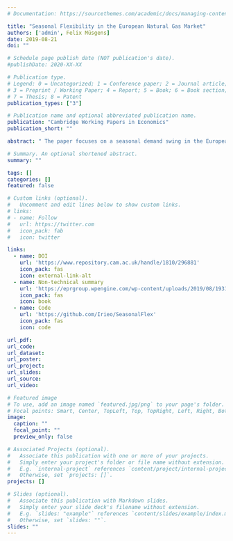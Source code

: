 ```yaml
---
# Documentation: https://sourcethemes.com/academic/docs/managing-content/

title: "Seasonal Flexibility in the European Natural Gas Market"
authors: ['admin', Felix Müsgens]
date: 2019-08-21
doi: ""

# Schedule page publish date (NOT publication's date).
#publishDate: 2020-XX-XX

# Publication type.
# Legend: 0 = Uncategorized; 1 = Conference paper; 2 = Journal article;
# 3 = Preprint / Working Paper; 4 = Report; 5 = Book; 6 = Book section;
# 7 = Thesis; 8 = Patent
publication_types: ["3"]

# Publication name and optional abbreviated publication name.
publication: "Cambridge Working Papers in Economics"
publication_short: ""

abstract: " The paper focuses on a seasonal demand swing in the European gas market. We quantify and compare the role of different flexibility options (domestic production, pipeline and LNG imports, and gas storages) in covering European demand fluctuations in monthly resolution. We contribute to the existing literature focusing on seasonal flexibility by addressing the problem with a mathematical gas market optimisation model. Empirically, our paper provides valuable insights with regard to declining North Western European gas production. Furthermore, we focus our discussion on specific flexibility features of pipeline versus LNG supplies and gas imports versus storage dispatch. In terms of methodology, we develop a bottom-up market optimisation model and publish the complete source code (which is still uncommon for gas market models). Furthermore, we propose a new metric based on the coefficient of variation to quantify the importance of supply sources for seasonal flexibility provision."

# Summary. An optional shortened abstract.
summary: ""

tags: []
categories: []
featured: false

# Custom links (optional).
#   Uncomment and edit lines below to show custom links.
# links:
# - name: Follow
#   url: https://twitter.com
#   icon_pack: fab
#   icon: twitter

links:
  - name: DOI
    url: 'https://www.repository.cam.ac.uk/handle/1810/296881'
    icon_pack: fas
    icon: external-link-alt
  - name: Non-technical summary
    url: 'https://eprgroup.wpengine.com/wp-content/uploads/2019/08/1931-NTS.pdf'
    icon_pack: fas
    icon: book
  - name: Code
    url: 'https://github.com/Irieo/SeasonalFlex'
    icon_pack: fas
    icon: code

url_pdf: 
url_code: 
url_dataset:
url_poster:
url_project:
url_slides:
url_source:
url_video:

# Featured image
# To use, add an image named `featured.jpg/png` to your page's folder. 
# Focal points: Smart, Center, TopLeft, Top, TopRight, Left, Right, BottomLeft, Bottom, BottomRight.
image:
  caption: ""
  focal_point: ""
  preview_only: false

# Associated Projects (optional).
#   Associate this publication with one or more of your projects.
#   Simply enter your project's folder or file name without extension.
#   E.g. `internal-project` references `content/project/internal-project/index.md`.
#   Otherwise, set `projects: []`.
projects: []

# Slides (optional).
#   Associate this publication with Markdown slides.
#   Simply enter your slide deck's filename without extension.
#   E.g. `slides: "example"` references `content/slides/example/index.md`.
#   Otherwise, set `slides: ""`.
slides: ""
---
```

